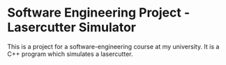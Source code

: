 # Software Engineering Project - Lasercutter Simulator

This is a project for a software-engineering course at my university. It is
a C++ program which simulates a lasercutter.
